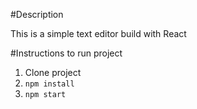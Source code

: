 #Description

This is a simple text editor build with React

#Instructions to run project
1. Clone project
2. `npm install`
3. `npm start`
